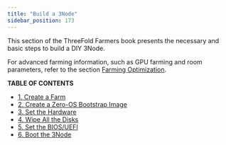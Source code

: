 ```yaml
---
title: "Build a 3Node"
sidebar_position: 173
---
```




This section of the ThreeFold Farmers book presents the necessary and basic steps to build a DIY 3Node.

For advanced farming information, such as GPU farming and room parameters, refer to the section [Farming Optimization](../farming_optimization/farming_optimization.md).

**TABLE OF CONTENTS**

- [1. Create a Farm](./1_create_farm.md)
- [2. Create a Zero-OS Bootstrap Image](./2_bootstrap_image.md)
- [3. Set the Hardware](./3_set_hardware.md)
- [4. Wipe All the Disks](./4_wipe_all_disks.md)
- [5. Set the BIOS/UEFI](./5_set_bios_uefi.md)
- [6. Boot the 3Node](./6_boot_3node.md)